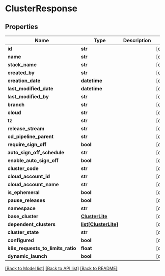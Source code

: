 # ClusterResponse

## Properties
Name | Type | Description | Notes
------------ | ------------- | ------------- | -------------
**id** | **str** |  | [optional] 
**name** | **str** |  | [optional] 
**stack_name** | **str** |  | [optional] 
**created_by** | **str** |  | [optional] 
**creation_date** | **datetime** |  | [optional] 
**last_modified_date** | **datetime** |  | [optional] 
**last_modified_by** | **str** |  | [optional] 
**branch** | **str** |  | [optional] 
**cloud** | **str** |  | [optional] 
**tz** | **str** |  | [optional] 
**release_stream** | **str** |  | [optional] 
**cd_pipeline_parent** | **str** |  | [optional] 
**require_sign_off** | **bool** |  | [optional] 
**auto_sign_off_schedule** | **str** |  | [optional] 
**enable_auto_sign_off** | **bool** |  | [optional] 
**cluster_code** | **str** |  | [optional] 
**cloud_account_id** | **str** |  | [optional] 
**cloud_account_name** | **str** |  | [optional] 
**is_ephemeral** | **bool** |  | [optional] 
**pause_releases** | **bool** |  | [optional] 
**namespace** | **str** |  | [optional] 
**base_cluster** | [**ClusterLite**](ClusterLite.md) |  | [optional] 
**dependent_clusters** | [**list[ClusterLite]**](ClusterLite.md) |  | [optional] 
**cluster_state** | **str** |  | [optional] 
**configured** | **bool** |  | [optional] 
**k8s_requests_to_limits_ratio** | **float** |  | [optional] 
**dynamic_launch** | **bool** |  | [optional] 

[[Back to Model list]](../README.md#documentation-for-models) [[Back to API list]](../README.md#documentation-for-api-endpoints) [[Back to README]](../README.md)

